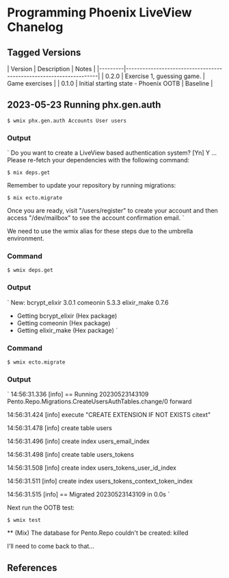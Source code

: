 Programming Phoenix LiveView Chanelog
=====================================



Tagged Versions
---------------

| Version | Description                                 | Notes                |
|---------|--------------------------------------------------------------------|
| 0.2.0   | Exercise 1, guessing game.                  | Game exercises       |
| 0.1.0   | Initial starting state - Phoenix OOTB       | Baseline             | 


2023-05-23 Running phx.gen.auth
-------------------------------

    $ wmix phx.gen.auth Accounts User users

### Output
`
Do you want to create a LiveView based authentication system? [Yn] Y 
...
Please re-fetch your dependencies with the following command:

    $ mix deps.get

Remember to update your repository by running migrations:

    $ mix ecto.migrate

Once you are ready, visit "/users/register"
to create your account and then access "/dev/mailbox" to
see the account confirmation email.
`

We need to use the wmix alias for these steps due to the umbrella environment.

### Command

    $ wmix deps.get

### Output
`
New:
  bcrypt_elixir 3.0.1
  comeonin 5.3.3
  elixir_make 0.7.6
* Getting bcrypt_elixir (Hex package)
* Getting comeonin (Hex package)
* Getting elixir_make (Hex package)
`

### Command

    $ wmix ecto.migrate

### Output
`
14:56:31.336 [info] == Running 20230523143109 Pento.Repo.Migrations.CreateUsersAuthTables.change/0 forward

14:56:31.424 [info] execute "CREATE EXTENSION IF NOT EXISTS citext"

14:56:31.478 [info] create table users

14:56:31.496 [info] create index users_email_index

14:56:31.498 [info] create table users_tokens

14:56:31.508 [info] create index users_tokens_user_id_index

14:56:31.511 [info] create index users_tokens_context_token_index

14:56:31.515 [info] == Migrated 20230523143109 in 0.0s
`


Next run the OOTB test:

    $ wmix test

** (Mix) The database for Pento.Repo couldn't be created: killed

I'll need to come back to that...


References
----------

[avl-phoenix-compose]: https://github.com/aviumlabs/phoenix-compose
